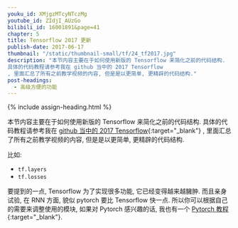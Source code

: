```yaml
---
youku_id: XMjgzMTcyNTczMg
youtube_id: ZIdjI_AUzGo
bilibili_id: 16001891&page=41
chapter: 5
title: Tensorflow 2017 更新
publish-date: 2017-06-17
thumbnail: "/static/thumbnail-small/tf/24_tf2017.jpg"
description: "本节内容主要在于如何使用新版的 Tensorflow 来简化之前的代码结构.
具体的代码教程请参考我在 github 当中的 2017 Tensorflow
, 里面汇总了所有之前教学视频的内容, 但是是以更简单, 更精辟的代码结构."
post-headings:
  - 高级方便的功能
---
```



{% include assign-heading.html %}

本节内容主要在于如何使用新版的 Tensorflow 来简化之前的代码结构.
具体的代码教程请参考我在 [github 当中的 2017 Tensorflow](https://github.com/unitytutorial/Tensorflow-Tutorial){:target="_blank"}
, 里面汇总了所有之前教学视频的内容, 但是是以更简单, 更精辟的代码结构.

比如:

* `tf.layers`
* `tf.losses`

要提到的一点, Tensorflow 为了实现很多功能, 它已经变得越来越臃肿. 而且亲身试验, 在 RNN 方面, 貌似 pytorch 要比 Tensorflow 快一点.
所以你可以根据自己的需要来调整使用的模块, 如果对 Pytorch 感兴趣的话, 我也有一个 [Pytorch 教程](https://unitytutorial.github.io/tutorials/machine-learning/torch/){:target="_blank"}.

